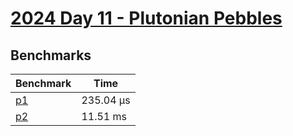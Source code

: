 # [2024 Day 11 - Plutonian Pebbles](https://adventofcode.com/2024/day/11)

## Benchmarks

<!-- BEGIN benches -->
| Benchmark              | Time       |
| ---------------------- | ---------- |
| [p1](./src/lib.rs#L5)  | 235.04 µs |
| [p2](./src/lib.rs#L17) | 11.51 ms   |
<!-- END benches -->
<!-- BEGIN other_benches -->

<!-- END other_benches -->